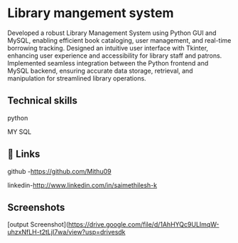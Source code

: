 
# Library mangement system
Developed a robust Library Management System using Python GUI and MySQL, enabling efficient book cataloging, user management, and real-time borrowing tracking.
Designed an intuitive user interface with Tkinter, enhancing user experience and accessibility for library staff and patrons.
Implemented seamless integration between the Python frontend and MySQL backend, ensuring accurate data storage, retrieval, and manipulation for streamlined library operations.

## Technical skills
python

MY SQL
## 🔗 Links 


github -https://github.com/Mithu09


linkedin-http://www.linkedin.com/in/saimethilesh-k
## Screenshots

[output Screenshot](https://drive.google.com/file/d/1AhHYQc9ULImqW-uhzxNfLH-t2tLjI7wa/view?usp=drivesdk

